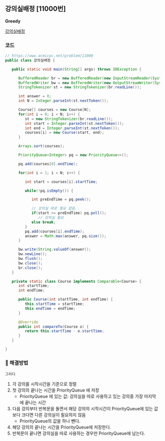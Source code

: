 ## 강의실배정 [11000번]

**Greedy**

[강의실배정](https://www.acmicpc.net/problem/11000)

### 코드
```java
// https://www.acmicpc.net/problem/11000
public class 강의실배정 {

   public static void main(String[] args) throws IOException {

      BufferedReader br = new BufferedReader(new InputStreamReader(System.in));
      BufferedWriter bw = new BufferedWriter(new OutputStreamWriter(System.out));
      StringTokenizer st = new StringTokenizer(br.readLine());

      int answer = 0;
      int N = Integer.parseInt(st.nextToken());

      Course[] courses = new Course[N];
      for(int i = 0; i < N; i++) {
         st = new StringTokenizer(br.readLine());
         int start = Integer.parseInt(st.nextToken());
         int end = Integer.parseInt(st.nextToken());
         courses[i] = new Course(start, end);
      }

      Arrays.sort(courses);

      PriorityQueue<Integer> pq = new PriorityQueue<>();

      pq.add(courses[0].endTime);

      for(int i = 1; i < N; i++) {

         int start = courses[i].startTime;

         while(!pq.isEmpty()) {

            int preEndTime = pq.peek();

            // 강의실 따로 필요 없음.
            if(start >= preEndTime) pq.poll();
               // 강의실 필요
            else break;
         }
         pq.add(courses[i].endTime);
         answer = Math.max(answer, pq.size());
      }

      bw.write(String.valueOf(answer));
      bw.newLine();
      bw.flush();
      bw.close();
      br.close();
   }

   private static class Course implements Comparable<Course> {
      int startTime;
      int endTime;

      public Course(int startTime, int endTime) {
         this.startTime = startTime;
         this.endTime = endTime;
      }

      @Override
      public int compareTo(Course o) {
         return this.startTime - o.startTime;
      }
   }

}
```

### 📖 해결방법

`그리디`

1. 각 강의를 시작시간을 기준으로 정렬
2. 첫 강의의 끝나는 시간을 PriorityQueue 에 저장
   - PriorityQueue 에 있는 값: 강의실을 따로 사용하고 있는 강의중 가장 마지막에 끝나는 시간
3. 다음 강의부터 반복문을 돌면서 해당 강의의 시작시간이 PriorityQueue에 있는 값보다 크다면 다른 강의실이 필요하지 않음
   - PriorityQueue의 값을 하나 뺀다.
4. 해당 강의의 끝나는 시간을 PriorityQueue에 저장한다.
5. 반복문이 끝나면 강의실을 따로 사용하는 경우만 PriorityQueue에 남는다.
